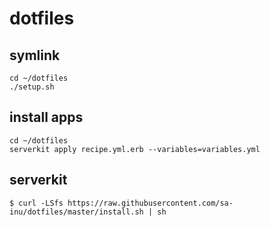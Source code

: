 # dotfiles

## symlink

```
cd ~/dotfiles
./setup.sh
```

## install apps

```
cd ~/dotfiles
serverkit apply recipe.yml.erb --variables=variables.yml
```

## serverkit

```
$ curl -LSfs https://raw.githubusercontent.com/sa-inu/dotfiles/master/install.sh | sh
```
